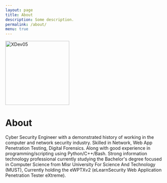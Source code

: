 ```yaml
---
layout: page
title: About
description: Some description.
permalink: /about/
menu: true
---
```


<img class="img-rounded" src="https://i.ibb.co/HGKbyLq/avatar.png" alt="XDev05" width="200">

# About

Cyber Security Engineer with a demonstrated history of working in the computer and network security industry. Skilled in Network, Web App Penetration Testing, Digital Forensics. Along with good experience in programming/scripting using Python/C++/Bash. Strong information technology professional currently studying the Bachelor's degree focused in Computer Science from Misr University For Science And Technology (MUST),
Currently holding the eWPTXv2 (eLearnSecurity Web Application Penetration Tester eXtreme).
